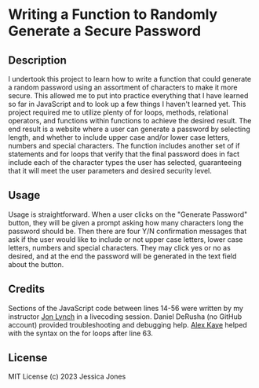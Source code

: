 # Writing a Function to Randomly Generate a Secure Password

## Description

I undertook this project to learn how to write a function that could generate a random password using an assortment of characters to make it more secure. This allowed me to put into practice everything that I have learned so far in JavaScript and to look up a few things I haven't learned yet. This project required me to utilize plenty of for loops, methods, relational operators, and functions within functions to achieve the desired result. The end result is a website where a user can generate a password by selecting length, and whether to include upper case and/or lower case letters, numbers and special characters. The function includes another set of if statements and for loops that verify that the final password does in fact include each of the character types the user has selected, guaranteeing that it will meet the user parameters and desired security level.


## Usage

Usage is straightforward. When a user clicks on the "Generate Password" button, they will be given a prompt asking how many characters long the password should be. Then there are four Y/N confirmation messages that ask if the user would like to include or not upper case letters, lower case letters, numbers and special characters. They may click yes or no as desired, and at the end the password will be generated in the text field about the button.

## Credits

Sections of the JavaScript code between lines 14-56 were written by my instructor [Jon Lynch](https://github.com/jonnylynchy) in a livecoding session.
Daniel DeRusha (no GitHub account) provided troubleshooting and debugging help.
[Alex Kaye](https://github.com/akayer19) helped with the syntax on the for loops after line 63.

## License

MIT License (c) 2023 Jessica Jones